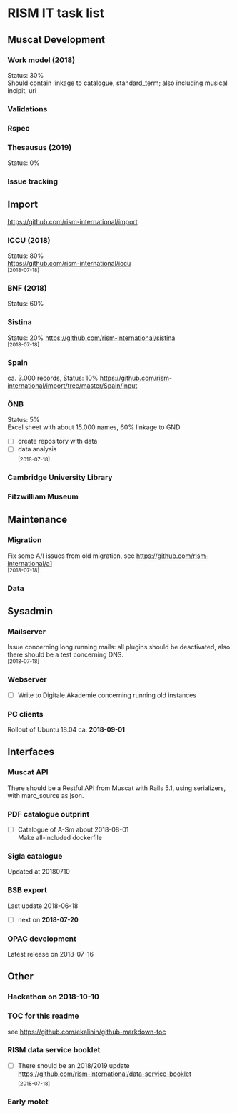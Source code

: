 # RISM IT task list  

## Muscat Development  
### Work model (2018)
Status: 30%  
Should contain linkage to catalogue, standard_term; also including musical incipit, uri

### Validations
### Rspec
### Thesausus (2019)
Status: 0%
### Issue tracking  


## Import
https://github.com/rism-international/import

### ICCU (2018)
Status: 80%  
https://github.com/rism-international/iccu  
<sub>[2018-07-18]</sub>   

### BNF (2018)
Status: 60%  
### Sistina
Status: 20%
https://github.com/rism-international/sistina  
<sub>[2018-07-18]</sub>  

### Spain
ca. 3.000 records, Status: 10%
https://github.com/rism-international/import/tree/master/Spain/input


### ÖNB
Status: 5%  
Excel sheet with about 15.000 names, 60% linkage to GND  
- [ ] create repository with data  
- [ ] data analysis  
<sub>[2018-07-18]</sub>  
### Cambridge University Library
### Fitzwilliam Museum



## Maintenance  
### Migration
Fix some A/I issues from old migration, see https://github.com/rism-international/a1  
<sub>[2018-07-18]</sub>   
### Data 
## Sysadmin  
### Mailserver
Issue concerning long running mails: all plugins should be deactivated, also there should be a test concerning DNS.  
<sub>[2018-07-18]</sub>   

### Webserver
- [ ] Write to Digitale Akademie concerning running old instances

### PC clients
Rollout of Ubuntu 18.04 ca. **2018-09-01**



## Interfaces
### Muscat API
There should be a Restful API from Muscat with Rails 5.1, using serializers, with marc_source as json.

### PDF catalogue outprint 
-  [ ] Catalogue of A-Sm about 2018-08-01  
Make all-included dockerfile

### Sigla catalogue
Updated at 20180710  

### BSB export
Last update 2018-06-18
- [ ] next on **2018-07-20**

### OPAC development
Latest release on 2018-07-16



## Other
### Hackathon on **2018-10-10**  
### TOC for this readme 
see https://github.com/ekalinin/github-markdown-toc  
### RISM data service booklet
- [ ] There should be an 2018/2019 update   
https://github.com/rism-international/data-service-booklet  
<sub>[2018-07-18]</sub>   
### Early motet

